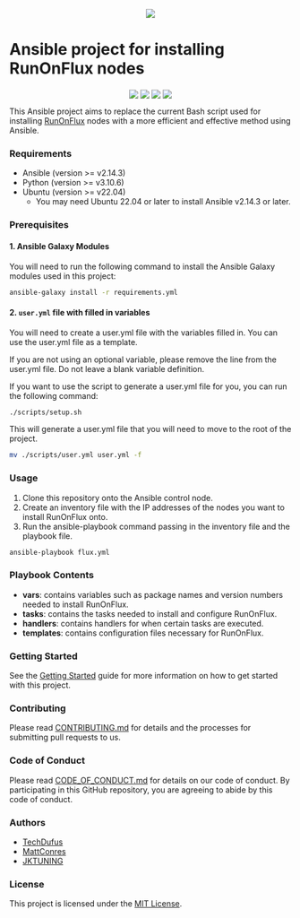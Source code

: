 <p align="center">
  <img src="https://github.com/TechDufus/FluxNodeInstall/assets/46715299/214f5549-d8ff-425f-8039-ebdd210d9061" />
</p>

# Ansible project for installing RunOnFlux nodes

<p align="center">
    <a href="https://github.com/TechDufus/FluxNodeInstall/actions/workflows/ansible-lint.yml"><img align="center" src="https://github.com/TechDufus/FluxNodeInstall/actions/workflows/ansible-lint.yml/badge.svg"/></a>
    <a href="https://github.com/TechDufus/FluxNodeInstall/issues"><img align="center" src="https://img.shields.io/github/issues/techdufus/FluxNodeInstall"/></a>
    <a href="https://github.com/sponsors/TechDufus"><img align="center" src="https://img.shields.io/github/sponsors/techdufus"/></a>
    <a href="https://discord.io/techdufus"><img align="center" src="https://img.shields.io/discord/905178979844116520.svg?label=&logo=discord&logoColor=ffffff&color=7389D8&labelColor=6A7EC2"/></a>
</p>

This Ansible project aims to replace the current Bash script used for installing [RunOnFlux](https://runonflux.io) nodes with a more efficient and effective method using Ansible.

### Requirements

- Ansible (version >= v2.14.3)
- Python (version >= v3.10.6)
- Ubuntu (version >= v22.04)
  - You may need Ubuntu 22.04 or later to install Ansible v2.14.3 or later.


### Prerequisites

#### 1. Ansible Galaxy Modules
You will need to run the following command to install the Ansible Galaxy modules used in this project:

```bash
ansible-galaxy install -r requirements.yml
```

#### 2. `user.yml` file with filled in variables
You will need to create a user.yml file with the variables filled in. You can use the user.yml file as a template.

If you are not using an optional variable, please remove the line from the user.yml file. Do not leave a blank variable definition.

If you want to use the script to generate a user.yml file for you, you can run the following command:
```bash
./scripts/setup.sh
```
This will generate a user.yml file that you will need to move to the root of the project.

```bash
mv ./scripts/user.yml user.yml -f
```


### Usage

1. Clone this repository onto the Ansible control node.
2. Create an inventory file with the IP addresses of the nodes you want to install RunOnFlux onto.
3. Run the ansible-playbook command passing in the inventory file and the playbook file.

```bash
ansible-playbook flux.yml
```

### Playbook Contents

- **vars**: contains variables such as package names and version numbers needed to install RunOnFlux.
- **tasks**: contains the tasks needed to install and configure RunOnFlux.
- **handlers**: contains handlers for when certain tasks are executed.
- **templates**: contains configuration files necessary for RunOnFlux.

### Getting Started

See the [Getting Started](./docs/Getting_Started.md) guide for more information on how to get started with this project.

### Contributing

Please read [CONTRIBUTING.md](./.github/CONTRIBUTING.md) for details and the processes for submitting pull requests to us.

### Code of Conduct

Please read [CODE_OF_CONDUCT.md](./.github/CODE_OF_CONDUCT.md) for details on our code of conduct.
By participating in this GitHub repository, you are agreeing to abide by this code of conduct.

### Authors

- [TechDufus](https://github.com/techdufus)
- [MattConres](https://github.com/mattconres)
- [JKTUNING](https://github.com/jktuning)

### License

This project is licensed under the [MIT License](https://github.com/TechDufus/FluxNodeInstall/blob/main/LICENSE).
